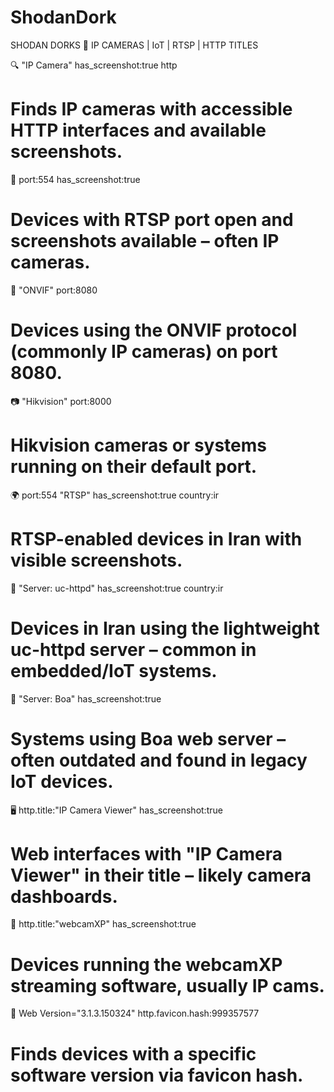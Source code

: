 # ShodanDork
SHODAN DORKS 🎯 IP CAMERAS | IoT | RTSP | HTTP TITLES


🔍 "IP Camera" has_screenshot:true http
# Finds IP cameras with accessible HTTP interfaces and available screenshots.

🎯 port:554 has_screenshot:true
# Devices with RTSP port open and screenshots available – often IP cameras.

📡 "ONVIF" port:8080
# Devices using the ONVIF protocol (commonly IP cameras) on port 8080.

📷 "Hikvision" port:8000
# Hikvision cameras or systems running on their default port.

🌍 port:554 "RTSP" has_screenshot:true country:ir
# RTSP-enabled devices in Iran with visible screenshots.

🧩 "Server: uc-httpd" has_screenshot:true country:ir
# Devices in Iran using the lightweight uc-httpd server – common in embedded/IoT systems.

🧱 "Server: Boa" has_screenshot:true
# Systems using Boa web server – often outdated and found in legacy IoT devices.

🖥️ http.title:"IP Camera Viewer" has_screenshot:true
# Web interfaces with "IP Camera Viewer" in their title – likely camera dashboards.

🎥 http.title:"webcamXP" has_screenshot:true
# Devices running the webcamXP streaming software, usually IP cams.

🧪 Web Version="3.1.3.150324" http.favicon.hash:999357577
# Finds devices with a specific software version via favicon hash.
